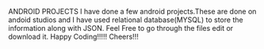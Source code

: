 ANDROID PROJECTS
I have done a few android projects.These are done on andoid studios and I have used relational database(MYSQL) to store the information along with JSON.
Feel Free to go through the files edit or download it.
Happy Coding!!!!!
Cheers!!!
